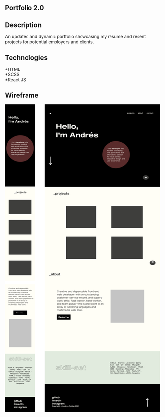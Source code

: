 ## Portfolio 2.0

## Description

An updated and dynamic portfolio showcasing my resume and recent projects for potential employers and clients. 

## Technologies

*HTML</br>
*SCSS</br>
*React JS</br>




## Wireframe

![](src/assets/images/portfolio-wireframe.png)

